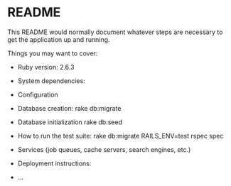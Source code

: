 # README

This README would normally document whatever steps are necessary to get the
application up and running.

Things you may want to cover:

* Ruby version: 2.6.3

* System dependencies:

* Configuration

* Database creation:
rake db:migrate

* Database initialization
rake db:seed

* How to run the test suite:
rake db:migrate RAILS_ENV=test
rspec spec

* Services (job queues, cache servers, search engines, etc.)

* Deployment instructions:


* ...

